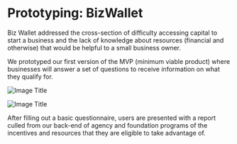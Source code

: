 # Prototyping: BizWallet

Biz Wallet addressed the cross-section of difficulty accessing capital to start a business and the lack of knowledge about resources (financial and otherwise) that would be helpful to a small business owner.

We prototyped our first version of the MVP (minimum viable product) where businesses will answer a set of questions to receive information on what they qualify for.

![Image Title](http://cl.ly/image/361g0f3R2x37/Prototype_AllFronts.jpg)

![Image Title](http://cl.ly/image/2u2M0M1I3t3l/threelandings-1.jpg)

After filling out a basic questionnaire, users are presented with a report culled from our back-end of agency and foundation programs of the incentives and resources that they are eligible to take advantage of.
